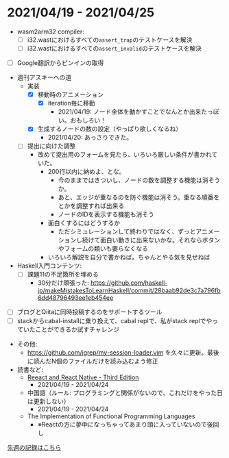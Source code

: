 # 2021/04/19 - 2021/04/25

- wasm2arm32 compiler:
    - [ ] i32.wastにおけるすべての`assert_trap`のテストケースを解決
    - [ ] i32.wastにおけるすべての`assert_invalid`のテストケースを解決
- [ ] Google翻訳からピンインの取得
- 週刊アスキーへの道
    - 実装
        - [x] 移動時のアニメーション
            - [x] iteration毎に移動
                - 2021/04/19: ノード全体を動かすことでなんとか出来たっぽい。おもしろい！
        - [x] 生成するノードの数の設定（やっぱり欲しくなるね）
            - 2021/04/20: あっさりできた。
    - [ ] 提出に向けた調整
        - 改めて提出用のフォームを見たら、いろいろ厳しい条件が書かれていた。
            - 200行以内に納めよ、とな。
                - 今のままではきついし、ノードの数を調整する機能は消そうか。
                - あと、エッジが重なるのを防ぐ機能は消そう。重なる順番をとかを調整すれば出来る
                - ノードのIDを表示する機能も消そう
            - 面白くするにはどうするか
                - ただシミュレーションして終わりではなく、ずっとアニメーションし続けて面白い動きに出来ないかな。それならボタンやフォームの類いも要らなくなる
            - いろいろ解説を自分で書かねば。ちゃんとやる気を見せねば
- Haskell入門コンテンツ:
    - [ ] 課題11の不足箇所を埋める
        - 30分だけ頑張った: <https://github.com/haskell-jp/makeMistakesToLearnHaskell/commit/28baab92de3c7a796fb6dd48796493ee1eb454ee>
- [ ] ブログとQiitaに同時投稿するのをサポートするツール
- [ ] stackからcabal-installに乗り換えて、cabal replで、私がstack replでやっていたことができるか試すチャレンジ
- その他:
    - <https://github.com/igrep/my-session-loader.vim> を久々に更新。最後に読んだN個のファイルだけを読み込むよう修正
- 読書など:
    - [Reeact and React Native - Third Edition](https://www.packtpub.com/product/react-and-react-native-third-edition/9781839211140)
        - 2021/04/19 - 2021/04/24
    - 中国語（ルール: プログラミングと関係がないので、これだけをやった日は更新しない）
        - 2021/04/19 - 2021/04/24
    - The Implementation of Functional Programming Languages
        - ※Reactの方に夢中になっちゃってあまり頭に入っていないので後回し

[先週の記録はこちら](https://github.com/igrep/daily-commits/blob/223ec0bcd716bbfe84c0453fb4245e5ced6e100d/yesterday.md)
